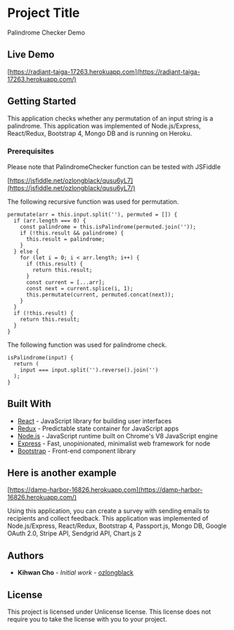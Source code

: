 # Project Title

Palindrome Checker Demo

## Live Demo

[https://radiant-taiga-17263.herokuapp.com](https://radiant-taiga-17263.herokuapp.com/)

## Getting Started

This application checks whether any permutation of an input string is a palindrome. This application was implemented of Node.js/Express, React/Redux, Bootstrap 4, Mongo DB and is running on Heroku.

### Prerequisites

Please note that PalindromeChecker function can be tested with JSFiddle

[https://jsfiddle.net/ozlongblack/qusu6yL7](https://jsfiddle.net/ozlongblack/qusu6yL7/)


The following recursive function was used for permutation.

```
permutate(arr = this.input.split(''), permuted = []) {
  if (arr.length === 0) {
    const palindrome = this.isPalindrome(permuted.join(''));
    if (!this.result && palindrome) {
      this.result = palindrome;
    }
  } else {
    for (let i = 0; i < arr.length; i++) {
      if (this.result) {
        return this.result;
      }
      const current = [...arr];
      const next = current.splice(i, 1);
      this.permutate(current, permuted.concat(next));
    }
  }
  if (!this.result) {
    return this.result;
  }
}
```

The following function was used for palindrome check.

```
isPalindrome(input) {
  return (
    input === input.split('').reverse().join('')
  );
}
```

## Built With

* [React](https://reactjs.org/) - JavaScript library for building user interfaces
* [Redux](http://redux.js.org/docs/introduction/) - Predictable state container for JavaScript apps
* [Node.js](https://nodejs.org/) - JavaScript runtime built on Chrome's V8 JavaScript engine
* [Express](http://expressjs.com/) - Fast, unopinionated, minimalist web framework for node
* [Bootstrap](http://getbootstrap.com/) - Front-end component library

## Here is another example

[https://damp-harbor-16826.herokuapp.com](https://damp-harbor-16826.herokuapp.com/)

Using this application, you can create a survey with sending emails to recipients and collect feedback. This application was implemented of Node.js/Express, React/Redux, Bootstrap 4, Passport.js, Mongo DB, Google OAuth 2.0, Stripe API, Sendgrid API, Chart.js 2

## Authors

* **Kihwan Cho** - *Initial work* - [ozlongblack](https://github.com/ozlongblack)

## License

This project is licensed under Unlicense license. This license does not require you to take the license with you to your project.
